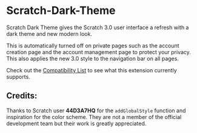 # Scratch-Dark-Theme

Scratch Dark Theme gives the Scratch 3.0 user interface a refresh with a dark theme and new modern look.

This is automatically turned off on private pages such as the account creation page and the account management page to protect your privacy. This also applies the new 3.0 style to the navigation bar on all pages.

Check out the [Compatibility List](https://github.com/VFDan/Scratch-Dark-Theme/wiki/Compatibility-List) to see what this extension currently supports.

## Credits:

Thanks to Scratch user **44D3A7HQ** for the `addGlobalStyle` function and inspiration for the color scheme. They are not a member of the official development team but their work is greatly appreciated.
